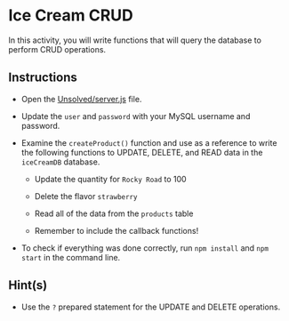 # Ice Cream CRUD

In this activity, you will write functions that will query the database to perform CRUD operations. 

## Instructions

* Open the [Unsolved/server.js](Unsolved/server.js) file.

* Update the `user` and `password` with your MySQL username and password.

* Examine the `createProduct()` function and use as a reference to write the following functions to UPDATE, DELETE, and READ data in the `iceCreamDB` database. 

  * Update the quantity for `Rocky Road` to 100

  * Delete the flavor `strawberry`

  * Read all of the data from the `products` table

  * Remember to include the callback functions!

* To check if everything was done correctly, run `npm install` and `npm start` in the command line. 

## Hint(s)

  * Use the `?` prepared statement for the UPDATE and DELETE operations.